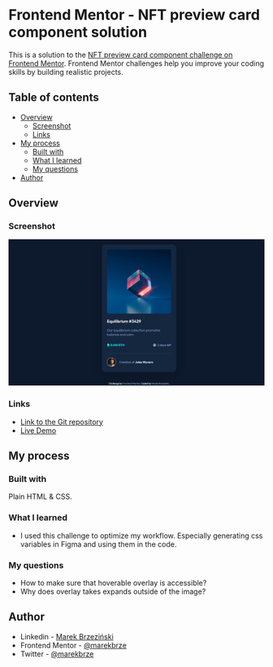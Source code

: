 # Frontend Mentor - NFT preview card component solution

This is a solution to the [NFT preview card component challenge on Frontend Mentor](https://www.frontendmentor.io/challenges/nft-preview-card-component-SbdUL_w0U). Frontend Mentor challenges help you improve your coding skills by building realistic projects.

## Table of contents

- [Overview](#overview)
  - [Screenshot](#screenshot)
  - [Links](#links)
- [My process](#my-process)
  - [Built with](#built-with)
  - [What I learned](#what-i-learned)
  - [My questions](#my-questions)
- [Author](#author)

## Overview

### Screenshot

![](images/nft-card-screenshot.png)

### Links

<!-- TODO -->

- [Link to the Git repository](https://github.com/marekbrze/Frontend-Mentor-NFT-Card)
- [Live Demo](https://marekbrze.github.io/Frontend-Mentor-NFT-Card/)

## My process

### Built with

Plain HTML & CSS.

### What I learned

- I used this challenge to optimize my workflow. Especially generating css variables in Figma and using them in the code.

### My questions

- How to make sure that hoverable overlay is accessible?
- Why does overlay takes expands outside of the image?

## Author

- Linkedin - [Marek Brzeziński](https://www.linkedin.com/in/marekbrzezinski/)
- Frontend Mentor - [@marekbrze](https://www.frontendmentor.io/profile/yourusername)
- Twitter - [@marekbrze](https://www.twitter.com/marekbrze)
